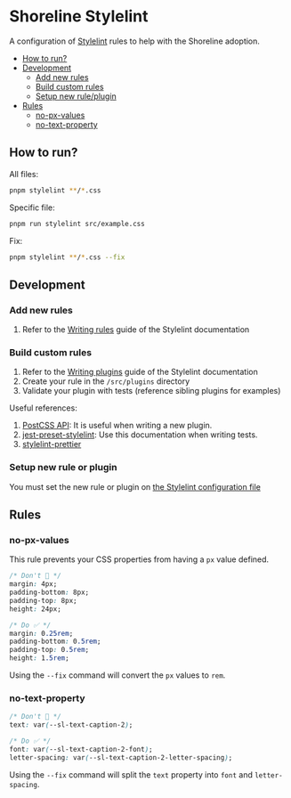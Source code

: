 # Shoreline Stylelint

A configuration of [Stylelint](https://stylelint.io/) rules to help with the Shoreline adoption.

- [How to run?](#how-to-run)
- [Development](#development)
  - [Add new rules](#add-new-rules)
  - [Build custom rules](#build-custom-rules)
  - [Setup new rule/plugin](#setup-new-rule-or-plugin)
- [Rules](#rules)
  - [no-px-values](#no-px-values)
  - [no-text-property](#no-text-property)

## How to run?

All files:

```bash
pnpm stylelint **/*.css
```

Specific file:

```bash
pnpm run stylelint src/example.css
```

Fix:

```bash
pnpm stylelint **/*.css --fix
```

## Development

### Add new rules

1. Refer to the [Writing rules](https://stylelint.io/developer-guide/rules) guide of the Stylelint documentation

### Build custom rules

1. Refer to the [Writing plugins](https://stylelint.io/developer-guide/plugins) guide of the Stylelint documentation
2. Create your rule in the `/src/plugins` directory
3. Validate your plugin with tests (reference sibling plugins for examples)

Useful references:

1. [PostCSS API](https://postcss.org/api/): It is useful when writing a new plugin.
2. [jest-preset-stylelint](https://github.com/stylelint/jest-preset-stylelint#usage): Use this documentation when writing tests.
3. [stylelint-prettier](https://github.com/prettier/stylelint-prettier)

### Setup new rule or plugin

You must set the new rule or plugin on [the Stylelint configuration file](./src/index.js)

## Rules

### no-px-values

This rule prevents your CSS properties from having a `px` value defined.

```css
/* Don't 🚫 */
margin: 4px;
padding-bottom: 8px;
padding-top: 8px;
height: 24px;

/* Do ✅ */
margin: 0.25rem;
padding-bottom: 0.5rem;
padding-top: 0.5rem;
height: 1.5rem;
```

Using the `--fix` command will convert the `px` values to `rem`.

### no-text-property

```css
/* Don't 🚫 */
text: var(--sl-text-caption-2);

/* Do ✅ */
font: var(--sl-text-caption-2-font);
letter-spacing: var(--sl-text-caption-2-letter-spacing);
```

Using the `--fix` command will split the `text` property into `font` and `letter-spacing`.
